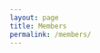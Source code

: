 ```yaml
---
layout: page
title: Members
permalink: /members/
---
```

<html lang="en"><head>
  <style>
    div.gallery {
      border: 1px solid #ccc;
    }
    
    div.gallery:hover {
      border: 1px solid #777;
    }
    
    div.gallery img {
      width: 100%;
      height: auto;
    }
    
    div.desc {
      padding: 15px;
      text-align: center;
    }
    
    * {
      box-sizing: border-box;
    }
    
    .responsive {
      padding: 0 6px;
      float: left;
      width: 24.99999%;
    }
    
    @media only screen and (max-width: 700px) {
      .responsive {
        width: 49.99999%;
        margin: 6px 0;
      }
    }
    
    @media only screen and (max-width: 500px) {
      .responsive {
        width: 100%;
      }
    }
    
    .clearfix:after {
      content: "";
      display: table;
      clear: both;
    }
    </style>
<main class="page-content" aria-label="Content">
      <div class="wrapper">
        <article class="post">
  <div class="post-content">
    <body>
      <div class="responsive">
        <div class="gallery">
          <a target="_blank" href="/assets/mlee.jpg">
            <img src="https://imgur.com/yfEatsQ" alt="Cinque Terre" width="600" height="400">
          </a>
          <div class="desc">Add a description of the image here</div>
        </div>
      </div>
      
      
      <div class="responsive">
        <div class="gallery">
          <a target="_blank" href="/assets/saivikas.jpeg">
            <img src="https://imgur.com/LbTq3mT" alt="Forest" width="600" height="400">
          </a>
          <div class="desc">Add a description of the image here</div>
        </div>
      </div>
      <div class="responsive">
        <div class="gallery">
          <a target="_blank" href="/assets/mlee.jpg">
            <img src="https://imgur.com/yfEatsQ" alt="Cinque Terre" width="600" height="400">
          </a>
          <div class="desc">Add a description of the image here</div>
        </div>
      </div>
      
      
      <div class="responsive">
        <div class="gallery">
          <a target="_blank" href="/assets/saivikas.jpeg">
            <img src="https://imgur.com/LbTq3mT" alt="Forest" width="600" height="400">
          </a>
          <div class="desc">Add a description of the image here</div>
        </div>
      </div>
      <div class="responsive">
        <div class="gallery">
          <a target="_blank" href="/assets/mlee.jpg">
            <img src="https://imgur.com/yfEatsQ" alt="Cinque Terre" width="600" height="400">
          </a>
          <div class="desc">Add a description of the image here</div>
        </div>
      </div>
      
      
      <div class="responsive">
        <div class="gallery">
          <a target="_blank" href="/assets/saivikas.jpeg">
            <img src="https://imgur.com/LbTq3mT" alt="Forest" width="600" height="400">
          </a>
          <div class="desc">Add a description of the image here</div>
        </div>
      </div>
      
      
      <div class="clearfix"></div>
      </body>
      
  </div>

</article>

      </div>
    </main>
</body>

</html>
